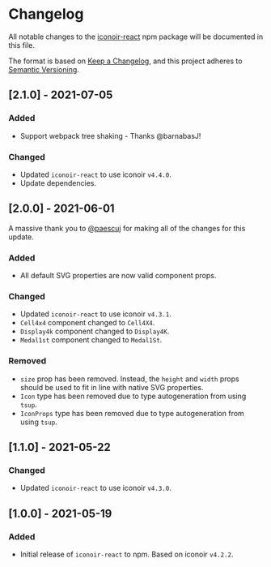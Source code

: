 # Changelog
All notable changes to the [iconoir-react](https://www.npmjs.com/package/iconoir-react)
npm package will be documented in this file.

The format is based on [Keep a Changelog](https://keepachangelog.com/en/1.0.0/),
and this project adheres to [Semantic Versioning](https://semver.org/spec/v2.0.0.html).

## [2.1.0] - 2021-07-05
### Added
- Support webpack tree shaking - Thanks @barnabasJ!

### Changed
- Updated `iconoir-react` to use iconoir `v4.4.0`.
- Update dependencies.

## [2.0.0] - 2021-06-01
A massive thank you to [@paescuj](https://github.com/paescuj) for making all of the changes
for this update.

### Added
- All default SVG properties are now valid component props.

### Changed
- Updated `iconoir-react` to use iconoir `v4.3.1`.
- `Cell4x4` component changed to `Cell4X4`.
- `Display4k` component changed to `Display4K`.
- `Medal1st` component changed to `Medal1St`.

### Removed
- `size` prop has been removed. Instead, the `height` and `width` props should be used
to fit in line with native SVG properties.
- `Icon` type has been removed due to type autogeneration from using `tsup`.
- `IconProps` type has been removed due to type autogeneration from using `tsup`.

## [1.1.0] - 2021-05-22
### Changed
- Updated `iconoir-react` to use iconoir `v4.3.0`.

## [1.0.0] - 2021-05-19
### Added
- Initial release of `iconoir-react` to npm. Based on iconoir `v4.2.2`.

